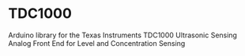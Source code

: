 # TDC1000
Arduino library for the Texas Instruments TDC1000 Ultrasonic Sensing Analog Front End for Level and Concentration Sensing
